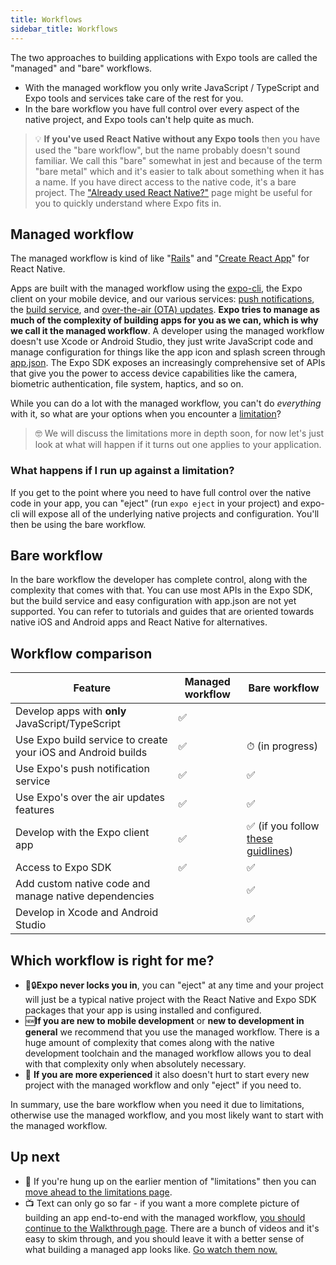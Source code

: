 ```yaml
---
title: Workflows
sidebar_title: Workflows
---
```


The two approaches to building applications with Expo tools are called the "managed" and "bare" workflows.

- With the managed workflow you only write JavaScript / TypeScript and Expo tools and services take care of the rest for you.
- In the bare workflow you have full control over every aspect of the native project, and Expo tools can't help quite as much.

> 💡 **If you've used React Native without any Expo tools** then you have used the "bare workflow", but the name probably doesn't sound familiar. We call this "bare" somewhat in jest and because of the term "bare metal" which and it's easier to talk about something when it has a name. If you have direct access to the native code, it's a bare project. The ["Already used React Native?"](../../workflow/already-used-react-native/) page might be useful for you to quickly understand where Expo fits in.

## Managed workflow

The managed workflow is kind of like "[Rails](https://rubyonrails.org/)" and "[Create React App](https://github.com/facebook/create-react-app)" for React Native.

Apps are built with the managed workflow using the [expo-cli](../../workflow/expo-cli/), the Expo client on your mobile device, and our various services: [push notifications](../../guides/push-notifications/), the [build service](../../distribution/building-standalone-apps/), and [over-the-air (OTA) updates](../../guides/configuring-ota-updates/). **Expo tries to manage as much of the complexity of building apps for you as we can, which is why we call it the managed workflow**. A developer using the managed workflow doesn't use Xcode or Android Studio, they just write JavaScript code and manage configuration for things like the app icon and splash screen through [app.json](../../workflow/configuration/). The Expo SDK exposes an increasingly comprehensive set of APIs that give you the power to access device capabilities like the camera, biometric authentication, file system, haptics, and so on.

While you can do a lot with the managed workflow, you can't do _everything_ with it, so what are your options when you encounter a [limitation](../../introduction/why-not-expo/)?

> 🤓 We will discuss the limitations more in depth soon, for now let's just look at what will happen if it turns out one applies to your application.

### What happens if I run up against a limitation?

If you get to the point where you need to have full control over the native code in your app, you can "eject" (run `expo eject` in your project) and expo-cli will expose all of the underlying native projects and configuration. You'll then be using the bare workflow.

## Bare workflow

In the bare workflow the developer has complete control, along with the complexity that comes with that. You can use most APIs in the Expo SDK, but the build service and easy configuration with app.json are not yet supported. You can refer to tutorials and guides that are oriented towards native iOS and Android apps and React Native for alternatives.

<!-- <img src="/static/images/project-lifecycle-workflows.png" className="wide-image" /> -->

## Workflow comparison

| Feature                                                | Managed workflow | Bare workflow                               |
| ------------------------------------------------------ | ---------------- | ------------------------------------------- |
| Develop apps with **only** JavaScript/TypeScript       | ✅               |                                             | 
| Use Expo build service to create your iOS and Android builds         | ✅               | ⏱ (in progress)                                          | 
| Use Expo's push notification service                   | ✅               | ✅                                          |  
| Use Expo's over the air updates features               | ✅               | ✅                                          |  
| Develop with the Expo client app                       | ✅               | ✅ (if you follow [these guidlines](../../bare/using-expo-client/)) |  
| Access to Expo SDK                                     | ✅               | ✅                                          |  
| Add custom native code and manage native dependencies  |                  | ✅                                          | 
| Develop in Xcode and Android Studio                    |                  | ✅                                          | 

## Which workflow is right for me?

- 🚫🔒**Expo never locks you in**, you can "eject" at any time and your project will just be a typical native project with the React Native and Expo SDK packages that your app is using installed and configured.
- 🆕**If you are new to mobile development** or **new to development in general** we recommend that you use the managed workflow. There is a huge amount of complexity that comes along with the native development toolchain and the managed workflow allows you to deal with that complexity only when absolutely necessary.
- 🧠 **If you are more experienced** it also doesn't hurt to start every new project with the managed workflow and only "eject" if you need to.

In summary, use the bare workflow when you need it due to limitations, otherwise use the managed workflow, and you most likely want to start with the managed workflow.

## Up next

- 📄 If you're hung up on the earlier mention of "limitations" then you can [move ahead to the limitations page](../../introduction/why-not-expo/).
- 📺 Text can only go so far - if you want a more complete picture of building an app end-to-end with the managed workflow, [you should continue to the Walkthrough page](../../introduction/walkthrough/). There are a bunch of videos and it's easy to skim through, and you should leave it with a better sense of what building a managed app looks like. [Go watch them now.](../../introduction/walkthrough/)
